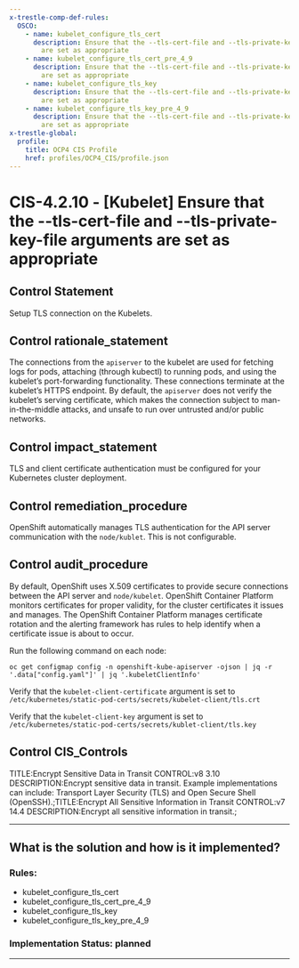 ```yaml
---
x-trestle-comp-def-rules:
  OSCO:
    - name: kubelet_configure_tls_cert
      description: Ensure that the --tls-cert-file and --tls-private-key-file arguments
        are set as appropriate
    - name: kubelet_configure_tls_cert_pre_4_9
      description: Ensure that the --tls-cert-file and --tls-private-key-file arguments
        are set as appropriate
    - name: kubelet_configure_tls_key
      description: Ensure that the --tls-cert-file and --tls-private-key-file arguments
        are set as appropriate
    - name: kubelet_configure_tls_key_pre_4_9
      description: Ensure that the --tls-cert-file and --tls-private-key-file arguments
        are set as appropriate
x-trestle-global:
  profile:
    title: OCP4 CIS Profile
    href: profiles/OCP4_CIS/profile.json
---
```


# CIS-4.2.10 - \[Kubelet\] Ensure that the --tls-cert-file and --tls-private-key-file arguments are set as appropriate

## Control Statement

Setup TLS connection on the Kubelets.

## Control rationale_statement

The connections from the `apiserver` to the kubelet are used for fetching logs for pods, attaching (through kubectl) to running pods, and using the kubelet’s port-forwarding functionality. These connections terminate at the kubelet’s HTTPS endpoint. By default, the `apiserver` does not verify the kubelet’s serving certificate, which makes the connection subject to man-in-the-middle attacks, and unsafe to run over untrusted and/or public networks.

## Control impact_statement

TLS and client certificate authentication must be configured for your Kubernetes cluster deployment.

## Control remediation_procedure

OpenShift automatically manages TLS authentication for the API server communication with the `node/kublet`. This is not configurable.

## Control audit_procedure

By default, OpenShift uses X.509 certificates to provide secure connections between the API server and `node/kubelet`. OpenShift Container Platform monitors certificates for proper validity, for the cluster certificates it issues and manages. The OpenShift Container Platform manages certificate rotation and the alerting framework has rules to help identify when a certificate issue is about to occur. 

Run the following command on each node:

```
oc get configmap config -n openshift-kube-apiserver -ojson | jq -r '.data["config.yaml"]' | jq '.kubeletClientInfo' 
```

Verify that the `kubelet-client-certificate` argument is set to `/etc/kubernetes/static-pod-certs/secrets/kubelet-client/tls.crt`

Verify that the `kubelet-client-key` argument is set to `/etc/kubernetes/static-pod-certs/secrets/kublet-client/tls.key`

## Control CIS_Controls

TITLE:Encrypt Sensitive Data in Transit CONTROL:v8 3.10 DESCRIPTION:Encrypt sensitive data in transit. Example implementations can include: Transport Layer Security (TLS) and Open Secure Shell (OpenSSH).;TITLE:Encrypt All Sensitive Information in Transit CONTROL:v7 14.4 DESCRIPTION:Encrypt all sensitive information in transit.;

______________________________________________________________________

## What is the solution and how is it implemented?

<!-- For implementation status enter one of: implemented, partial, planned, alternative, not-applicable -->

<!-- Note that the list of rules under ### Rules: is read-only and changes will not be captured after assembly to JSON -->

<!-- Add control implementation description here for control: CIS-4.2.10 -->

### Rules:

  - kubelet_configure_tls_cert
  - kubelet_configure_tls_cert_pre_4_9
  - kubelet_configure_tls_key
  - kubelet_configure_tls_key_pre_4_9

### Implementation Status: planned

______________________________________________________________________
